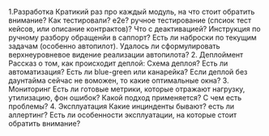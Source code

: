 1.Разработка
    Кратикий раз про каждый модуль, на что стоит обратить внимание?
    Как тестировали? e2e? ручное тестирование (спсиок тест  кейсов, или описание контрактов)?
    Что с деактивацией? Инструкция по ручному разбору обращенйи в саппорт?
    Есть ли наброски по текущим задачам (особенно автопилот). Удалось ли сформулировать верхнеуровневое видение реализации автопилота?
2. Деплоймент
    Рассказ о том, как происходит деплой:
    Схема деплоя? Есть ли автоматизация? Есть ли blue-green или канарейка? Если деплой без даунтайма сейчас не воможен, то какие оптимальные окна?
3. Мониторинг
    Есть ли готовые метрики, которые отражают нагрузку, утилизацию, фон ошибок?
    Какой подход применяется? С чем есть проблемы?
4. Эксплуатация
    Какие инцинденты бывают? есть ли аллертинг? Есть ли особенности эксплуатации, на которые стоит обратить внимание?
